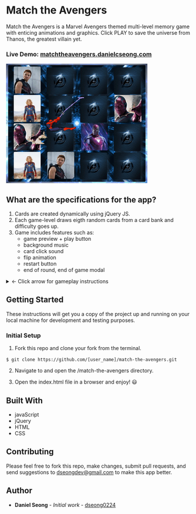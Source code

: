 # Match the Avengers

Match the Avengers is a Marvel Avengers themed multi-level memory game with enticing animations and graphics.
Click PLAY to save the universe from Thanos, the greatest villain yet.

### Live Demo: [matchtheavengers.danielcseong.com](matchtheavengers.danielcseong.com)

![](match-the-avengers-demo.gif)

## What are the specifications for the app?
1. Cards are created dynamically using jQuery JS. 
2. Each game-level draws eigth random cards from a card bank and difficulty goes up.
3. Game includes features such as:
    - game preview + play button
    - background music
    - card click sound
    - flip animation
    - restart button
    - end of round, end of game modal

<details>
<summary> &#8592; Click arrow for gameplay instructions</summary>

1. Match the Avengers is a web game in which a player attempts to match the images contained on "playing cards".
2. There are a total of 16 cards:
    - Each card contains 1 of 8 images
    - There are two of each image allowing for 8 total matches
3. The following stats are tracked:
    - Number of seconds passed in current round of game
    - Total number of matches
    - Game score based on how fast the player matches all the cards
4. The cards are displayed face down and "flip" over when they are clicked.
5. Two cards can be flipped each attempt.
6. If the images of the two cards which are flipped over match:
    - The cards remain flipped over and the player gets 1 point for the match
    - 1 point is added to the total number matches
7. If the two flipped over cards do not match:
    - The cards are flipped back over
    - 1 is added to the total number of attempts
    - The player must choose two cards again to continue searching for a match
8. Once all 8 cards have been matched:
    - A modal is shown to the player telling them they have won the round
    - A button is provided which leads to a more difficult level
9. A restart button is always available.
10. Restarting the game performs the following actions:
    - All cards are flipped back over
    - The total number of matches are reset
    - The score resets
</details>

## Getting Started

These instructions will get you a copy of the project up and running on your local machine for development and testing purposes.

### Initial Setup

1. Fork this repo and clone your fork from the terminal.

```
$ git clone https://github.com/[user_name]/match-the-avengers.git
```

2. Navigate to and open the /match-the-avengers directory.


3. Open the index.html file in a browser and enjoy! 😃

## Built With

* javaScript
* jQuery
* HTML
* CSS

## Contributing

Please feel free to fork this repo, make changes, submit pull requests, and send suggestions to dseongdev@gmail.com to make this app better.

## Author

* **Daniel Seong** - *Initial work* - [dseong0224](https://github.com/dseong0224)
